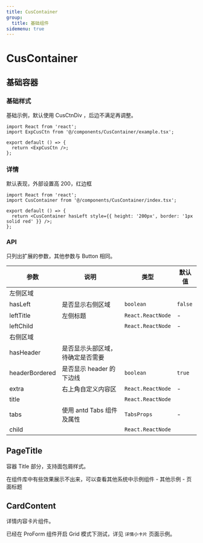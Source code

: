 ```yaml
---
title: CusContainer
group:
  title: 基础组件
sidemenu: true
---
```


# CusContainer

## 基础容器

### 基础样式

基础示例，默认使用 CusCtnDiv ，后边不满足再调整。

```tsx
import React from 'react';
import ExpCusCtn from '@/components/CusContainer/example.tsx';

export default () => {
  return <ExpCusCtn />;
};
```

### 详情

默认表现，外部设置高 200，红边框

```tsx
import React from 'react';
import CusContainer from '@/components/CusContainer/index.tsx';

export default () => {
  return <CusContainer hasLeft style={{ height: '200px', border: '1px solid red' }} />;
};
```

### API

只列出扩展的参数，其他参数与 Button 相同。

| 参数           | 说明                             | 类型              | 默认值  |
| -------------- | -------------------------------- | ----------------- | ------- |
| 左侧区域       |
| hasLeft        | 是否显示右侧区域                 | `boolean`         | `false` |
| leftTitle      | 左侧标题                         | `React.ReactNode` | -       |
| leftChild      |                                  | `React.ReactNode` | -       |
| 右侧区域       |
| hasHeader      | 是否显示头部区域，待确定是否需要 |
| headerBordered | 是否显示 header 的下边线         | `boolean`         | `true`  |
| extra          | 右上角自定义内容区               | `React.ReactNode` | -       |
| title          |                                  | `React.ReactNode` |
| tabs           | 使用 antd Tabs 组件及属性        | `TabsProps`       | -       |
| child          |                                  | `React.ReactNode` |

## PageTitle

容器 Title 部分，支持面包屑样式。

在组件库中有些效果展示不出来，可以查看其他系统中示例组件 - 其他示例 - 页面标题

<code src="./demo/ExpPageTitle.tsx" background="#CDDCFF"></code>

## CardContent

详情内容卡片组件。

已经在 ProForm 组件开启 Grid 模式下测试，详见 `详情小卡片` 页面示例。
